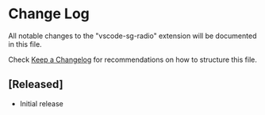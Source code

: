 # Change Log

All notable changes to the "vscode-sg-radio" extension will be documented in this file.

Check [Keep a Changelog](http://keepachangelog.com/) for recommendations on how to structure this file.

## [Released]

- Initial release